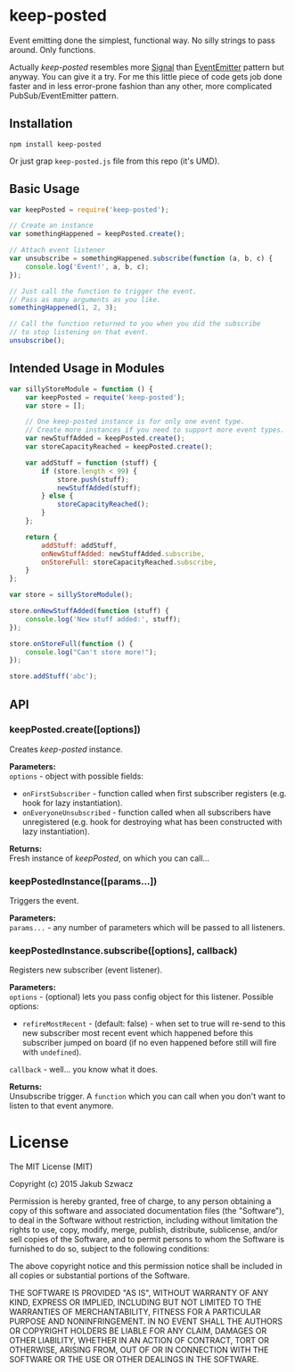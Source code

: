 keep-posted
===========

Event emitting done the simplest, functional way. No silly strings to pass around. Only functions.

Actually *keep-posted* resembles more [Signal](https://github.com/millermedeiros/js-signals/wiki/Comparison-between-different-Observer-Pattern-implementations#signals) than [EventEmitter](https://github.com/millermedeiros/js-signals/wiki/Comparison-between-different-Observer-Pattern-implementations#event-emittertargetdispatcher) pattern but anyway. You can give it a try. For me this little piece of code gets job done faster and in less error-prone fashion than any other, more complicated PubSub/EventEmitter pattern.

## Installation
```
npm install keep-posted
```
Or just grap `keep-posted.js` file from this repo (it's UMD).

## Basic Usage
```js
var keepPosted = require('keep-posted');

// Create an instance
var somethingHappened = keepPosted.create();

// Attach event listener
var unsubscribe = somethingHappened.subscribe(function (a, b, c) {
    console.log('Event!', a, b, c);
});

// Just call the function to trigger the event.
// Pass as many arguments as you like.
somethingHappened(1, 2, 3);

// Call the function returned to you when you did the subscribe
// to stop listening on that event.
unsubscribe();
```

## Intended Usage in Modules
```js
var sillyStoreModule = function () {
    var keepPosted = requite('keep-posted');
    var store = [];

    // One keep-posted instance is for only one event type.
    // Create more instances if you need to support more event types.
    var newStuffAdded = keepPosted.create();
    var storeCapacityReached = keepPosted.create();

    var addStuff = function (stuff) {
        if (store.length < 99) {
            store.push(stuff);
            newStuffAdded(stuff);
        } else {
            storeCapacityReached();
        }
    };

    return {
        addStuff: addStuff,
        onNewStuffAdded: newStuffAdded.subscribe,
        onStoreFull: storeCapacityReached.subscribe,
    }
};

var store = sillyStoreModule();

store.onNewStuffAdded(function (stuff) {
    console.log('New stuff added:', stuff);
});

store.onStoreFull(function () {
    console.log("Can't store more!");
});

store.addStuff('abc');
```

## API

### keepPosted.create([options])

Creates *keep-posted* instance.

**Parameters:**  
`options` - object with possible fields:  
* `onFirstSubscriber` - function called when first subscriber registers (e.g. hook for lazy instantiation).
* `onEveryoneUnsubscribed` - function called when all subscribers have unregistered (e.g. hook for destroying what has been constructed with lazy instantiation).

**Returns:**  
Fresh instance of *keepPosted*, on which you can call...


### keepPostedInstance([params...])

Triggers the event.

**Parameters:**  
`params...` - any number of parameters which will be passed to all listeners.


### keepPostedInstance.subscribe([options], callback)

Registers new subscriber (event listener).

**Parameters:**  
`options` - (optional) lets you pass config object for this listener. Possible options:
* `refireMostRecent` - (default: false) - when set to true will re-send to this new subscriber most recent event which happened before this subscriber jumped on board (if no even happened before still will fire with `undefined`).

`callback` - well... you know what it does.

**Returns:**  
Unsubscribe trigger. A `function` which you can call when you don't want to listen to that event anymore.


# License

The MIT License (MIT)

Copyright (c) 2015 Jakub Szwacz

Permission is hereby granted, free of charge, to any person obtaining a copy
of this software and associated documentation files (the "Software"), to deal
in the Software without restriction, including without limitation the rights
to use, copy, modify, merge, publish, distribute, sublicense, and/or sell
copies of the Software, and to permit persons to whom the Software is
furnished to do so, subject to the following conditions:

The above copyright notice and this permission notice shall be included in all
copies or substantial portions of the Software.

THE SOFTWARE IS PROVIDED "AS IS", WITHOUT WARRANTY OF ANY KIND, EXPRESS OR
IMPLIED, INCLUDING BUT NOT LIMITED TO THE WARRANTIES OF MERCHANTABILITY,
FITNESS FOR A PARTICULAR PURPOSE AND NONINFRINGEMENT. IN NO EVENT SHALL THE
AUTHORS OR COPYRIGHT HOLDERS BE LIABLE FOR ANY CLAIM, DAMAGES OR OTHER
LIABILITY, WHETHER IN AN ACTION OF CONTRACT, TORT OR OTHERWISE, ARISING FROM,
OUT OF OR IN CONNECTION WITH THE SOFTWARE OR THE USE OR OTHER DEALINGS IN THE
SOFTWARE.
